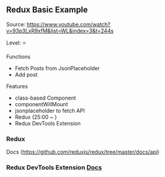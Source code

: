 ## Redux Basic Example

Source: https://www.youtube.com/watch?v=93p3LxR9xfM&list=WL&index=3&t=244s

Level: ⭐️

Functions

- Fetch Posts from JsonPlaceholder
- Add post

Features

- class-based Component
- componentWillMount
- jsonplaceholder to fetch API
- Redux (25:00 ~ )
- Redux DevTools Extension

### Redux

Docs (https://github.com/reduxjs/redux/tree/master/docs/api)

### Redux DevTools Extension [Docs](https://github.com/zalmoxisus/redux-devtools-extension#usage)
